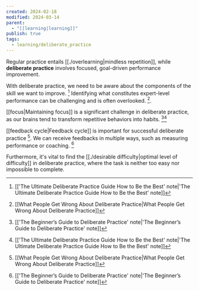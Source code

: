 ```yaml
---
created: 2024-02-18
modified: 2024-03-14
parent:
  - "[[learning|learning]]"
publish: true
tags:
  - learning/deliberate_practice
---
```

Regular practice entails [[./overlearning|mindless repetition]], while **deliberate practice** involves focused, goal-driven performance improvement.

With deliberate practice, we need to be aware about the components of the skill we want to improve. [^3] Identifying what constitutes expert-level performance can be challenging and is often overlooked. [^1].

[[focus|Maintaining focus]] is a significant challenge in deliberate practice, as our brains tend to transform repetitive behaviors into habits. [^2][^3]

[[feedback cycle|Feedback cycle]] is important for successful deliberate practice [^1]. We can receive feedbacks in multiple ways, such as measuring performance or coaching. [^2] 

Furthermore, it's vital to find the [[./desirable difficulty|optimal level of difficulty]] in deliberate practice, where the task is neither too easy nor impossible to complete.


[^1]: [[What People Get Wrong About Deliberate Practice|What People Get Wrong About Deliberate Practice]]
[^2]: [['The Beginner’s Guide to Deliberate Practice' note|'The Beginner’s Guide to Deliberate Practice' note]]
[^3]: [['The Ultimate Deliberate Practice Guide How to Be the Best' note|'The Ultimate Deliberate Practice Guide How to Be the Best' note]]